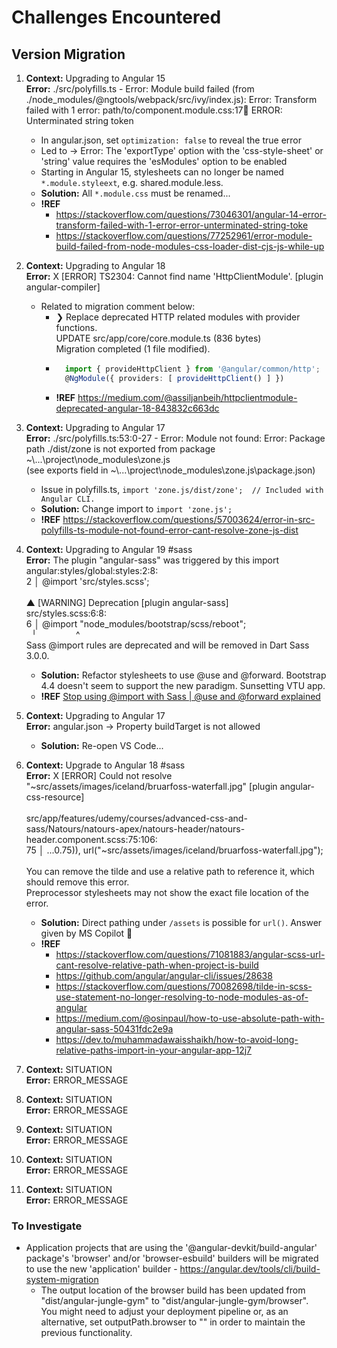 # Challenges Encountered


## Version Migration

1. **Context:** Upgrading to Angular 15<br>**Error:** ./src/polyfills.ts - Error: Module build failed (from ./node_modules/@ngtools/webpack/src/ivy/index.js): Error: Transform failed with 1 error: path/to/component.module.css:17:100: ERROR: Unterminated string token
    - In angular.json, set `optimization: false` to reveal the true error
    - Led to → Error: The 'exportType' option with the 'css-style-sheet' or 'string' value requires the 'esModules' option to be enabled
    - Starting in Angular 15, stylesheets can no longer be named `*.module.styleext`, e.g. shared.module.less. 
    - **Solution:** All `*.module.css` must be renamed...
    - **!REF**
        - https://stackoverflow.com/questions/73046301/angular-14-error-transform-failed-with-1-error-error-unterminated-string-toke
        - https://stackoverflow.com/questions/77252961/error-module-build-failed-from-node-modules-css-loader-dist-cjs-js-while-up

1. **Context:** Upgrading to Angular 18<br>**Error:** X \[ERROR] TS2304: Cannot find name 'HttpClientModule'. \[plugin angular-compiler]
    - Related to migration comment below:
        - ❯ Replace deprecated HTTP related modules with provider functions.<br>
        UPDATE src/app/core/core.module.ts (836 bytes)<br>
            Migration completed (1 file modified).
        - ```ts
            import { provideHttpClient } from '@angular/common/http';
            @NgModule({ providers: [ provideHttpClient() ] })
            ```
        - **!REF** https://medium.com/@assiljanbeih/httpclientmodule-deprecated-angular-18-843832c663dc

1. **Context:** Upgrading to Angular 17<br>**Error:** ./src/polyfills.ts:53:0-27 - Error: Module not found: Error: Package path ./dist/zone is not exported from package ~\\...\project\node_modules\zone.js <br>(see exports field in ~\\...\project\node_modules\zone.js\package.json)
    - Issue in polyfills.ts, `import 'zone.js/dist/zone';  // Included with Angular CLI.`
    - **Solution:** Change import to `import 'zone.js';`
    - **!REF** https://stackoverflow.com/questions/57003624/error-in-src-polyfills-ts-module-not-found-error-cant-resolve-zone-js-dist


1. **Context:** Upgrading to Angular 19 #sass<br>**Error:** The plugin "angular-sass" was triggered by this import <br>angular:styles/global:styles:2:8: <br>2 │ @import 'src/styles.scss';<br><br>▲ [WARNING] Deprecation [plugin angular-sass]<br>src/styles.scss:6:8:<br>6 │ @import "node_modules/bootstrap/scss/reboot";<br>&nbsp;&nbsp;╵&nbsp;&nbsp;&nbsp;&nbsp;&nbsp;&nbsp;&nbsp;&nbsp;&nbsp;&nbsp;&nbsp;&nbsp;&nbsp;&nbsp;&nbsp;&nbsp;^<br>Sass @import rules are deprecated and will be removed in Dart Sass 3.0.0.
    - **Solution:** Refactor stylesheets to use @use and @forward. Bootstrap 4.4 doesn't seem to support the new paradigm. Sunsetting VTU app.
    - **!REF** [Stop using @import with Sass | @use and @forward explained](https://youtu.be/CR-a8upNjJ0)

1. **Context:** Upgrading to Angular 17<br>**Error:** angular.json → Property buildTarget is not allowed
    - **Solution:** Re-open VS Code...

1. **Context:** Upgrade to Angular 18 #sass<br>**Error:** X [ERROR] Could not resolve "~src/assets/images/iceland/bruarfoss-waterfall.jpg" [plugin angular-css-resource]<br><br>
    src/app/features/udemy/courses/advanced-css-and-sass/Natours/natours-apex/natours-header/natours-header.component.scss:75:106:<br>
      75 │ ...0.75)), url("~src/assets/images/iceland/bruarfoss-waterfall.jpg");<br><br>
      You can remove the tilde and use a relative path to reference it, which should remove this error.<br>
      Preprocessor stylesheets may not show the exact file location of the error.
    - **Solution:** Direct pathing under `/assets` is possible for `url()`. Answer given by MS Copilot :exploding_head:
    - **!REF**
        - https://stackoverflow.com/questions/71081883/angular-scss-url-cant-resolve-relative-path-when-project-is-build
        - https://github.com/angular/angular-cli/issues/28638
        - https://stackoverflow.com/questions/70082698/tilde-in-scss-use-statement-no-longer-resolving-to-node-modules-as-of-angular
        - https://medium.com/@osinpaul/how-to-use-absolute-path-with-angular-sass-50431fdc2e9a
        - https://dev.to/muhammadawaisshaikh/how-to-avoid-long-relative-paths-import-in-your-angular-app-12j7

1. **Context:** SITUATION<br>**Error:** ERROR_MESSAGE
1. **Context:** SITUATION<br>**Error:** ERROR_MESSAGE
1. **Context:** SITUATION<br>**Error:** ERROR_MESSAGE
1. **Context:** SITUATION<br>**Error:** ERROR_MESSAGE
1. **Context:** SITUATION<br>**Error:** ERROR_MESSAGE

### To Investigate
- Application projects that are using the '@angular-devkit/build-angular' package's 'browser' and/or 'browser-esbuild' builders will be migrated to use the new 'application' builder - https://angular.dev/tools/cli/build-system-migration
    - The output location of the browser build has been updated from "dist/angular-jungle-gym" to "dist/angular-jungle-gym/browser". You might need to adjust your deployment pipeline or, as an alternative, set outputPath.browser to "" in order to maintain the previous functionality.
